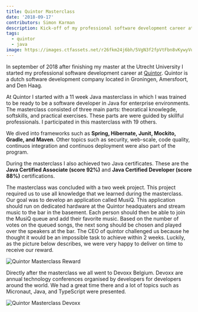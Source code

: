 ```yaml
---
title: Quintor Masterclass
date: '2018-09-17'
contributors: Simon Karman
description: Kick-off of my professional software development career at Quintor.
tags:
  - quintor
  - java
image: https://images.ctfassets.net/r26fkm24j6bh/5VgN3f2fpVtFbn8vKywyVu/6b313037e25742029ff7b1e453b0f590/quintormasterclass.jpg
---
```


In september of 2018 after finishing my master at the Utrecht University I started my professional software development career at [Quintor](https://quintor.nl/over-ons/). Quintor is a dutch software development company located in Groningen, Amersfoort, and Den Haag.

At Quintor I started with a 11 week Java masterclass in which I was trained to be ready to be a software developer in Java for enterprise environments. The masterclass consisted of three main parts: theoratical knowlegde, softskills, and practical exercises. These parts are were guided by skillful professionals. I participated in this masterclass with 19 others.

We dived into frameworks such as __Spring, Hibernate, Junit, Mockito, Gradle, and Maven__. Other topics such as security, web-scale, code quality, continuos integration and continuos deployment were also part of the program.

During the masterclass I also achieved two Java certificates. These are the __Java Certified Associate (score 92%)__ and __Java Certified Developer (score 88%)__ certifications.

The masterclass was concluded with a two week project. This project required us to use all knowledge that we learned during the masterclass. Our goal was to develop an application called MusiQ. This application should run on dedicated hardware at the Quintor headquaters and stream music to the bar in the basement. Each person should then be able to join the MusiQ queue and add their favorite music. Based on the number of votes on the queued songs, the next song should be chosen and played over the speakers at the bar. The CEO of quintor challenged us because he thought it would be an impossible task to achieve within 2 weeks. Luckily, as the picture below describes, we were very happy to deliver on time to receive our reward.

![Quintor Masterclass Reward](https://images.ctfassets.net/r26fkm24j6bh/3eseEOnsQJ75eTlmrmzzVU/285aaa2ddb8313aca23e6ee69bb16181/quintormasterclass-reward.jpg)

Directly after the masterclass we all went to Devoxx Belgium. Devoxx are annual technology conferences organised by developers for developers around the world. We had a great time there and a lot of topics such as Micronaut, Java, and TypeScript were presented.

![Quintor Masterclass Devoxx](https://images.ctfassets.net/r26fkm24j6bh/1OlQTA7Df9K8GJYOtaeCFy/a302fd5a4b8e2047245d905dab87d6e7/quintormasterclass-devoxx.jpg)
